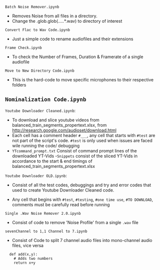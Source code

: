 `Batch Noise Remover.ipynb`
-  Removes Noise from all files in a directory. 
-  Change the .glob.glob(.....\*.wav) to directory of interest

`Convert Flac to Wav Code.ipynb`
- Just a simple code to rename audiofiles and their extensions

`Frame Check.ipynb`
- To check the Number of Frames, Duration & Framerate of a single audiofile

`Move to New Directory Code.ipynb`
- This is the hard-code to move specific microphones to their respective folders

`Nominalization Code.ipynb`
- 

`Youtube Downloader Cleaned.ipynb`:
- To download and slice youtube videos from balanced_train_segments_propertext.xlsx, from http://research.google.com/audioset/download.html
- Each cell has a comment header `#___`, any cell that starts with `#test` are not part of the script's code. `#test` is only used when issues are faced wile running the code/ debugging
- `YTcommand_prompt.txt` Consist of command prompt lines of the downloaded YT-Vids
-`Snippets` consist of the sliced YT-Vids in accordance to the start & end timings of balanced_train_segments_propertext.xlsx


`Youtube Downloader OLD.ipynb`:

- Consist of all the test codes, debuggings and try and error codes that used to create Youtube Downloader Cleaned code.

- Any cell that begins with `#test`, `#testing`, `#one time use`, `#TO DOWNLOAD`, comments must be carefully read before running

 
`Single .Wav Noise Remover 2.0.ipynb`
- Consist of code to remove 'Noise Profile' from a single `.wav` file


`sevenChannel to 1,1 Channel to 7.ipynb`
- Consist of Code to split 7 channel audio files into mono-channel audio files, vice versa




```
  def add(x,y):
    # Adds two numbers
    return x+y
 ```
